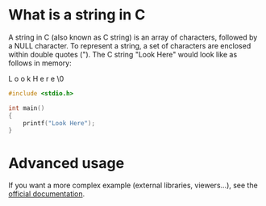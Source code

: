 # What is a string in C

A string in C (also known as C string) is an array of characters, followed by a NULL character. To represent a string, a set of characters are enclosed within double quotes ("). The C string "Look Here" would look like as follows in memory:

L o o k  H e r e \0

```C runnable
#include <stdio.h>

int main()
{
	printf("Look Here");
}

```

# Advanced usage

If you want a more complex example (external libraries, viewers...), see the [official documentation](https://tech.io/playgrounds/408/tech-io-documentation).
